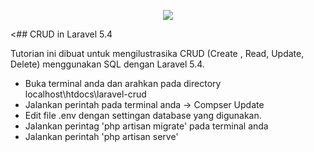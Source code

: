 <p align="center"><img src="https://laravel.com/assets/img/components/logo-laravel.svg"></p>

<## CRUD in Laravel 5.4

Tutorian ini dibuat untuk mengilustrasika CRUD (Create , Read, Update, Delete) menggunakan SQL dengan Laravel 5.4. 

- Buka terminal anda dan arahkan pada directory localhost\htdocs\laravel-crud
- Jalankan perintah pada terminal anda -> Compser Update
- Edit file .env dengan settingan database yang digunakan.
- Jalankan perintag 'php artisan migrate' pada terminal anda
- Jalankan perintah 'php artisan serve'
